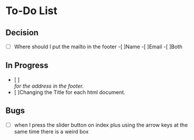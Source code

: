 # To-Do List

## Decision
- [ ] Where should I put the mailto in the footer
    -[ ]Name
    -[ ]Email
    -[ ]Both

## In Progress
- [ ]<address> for the address in the footer.
- [ ]Changing the Title for each html document. 

## Bugs
- [ ] when I press the slider button on index plus using the arrow keys at the same time there is a weird box
